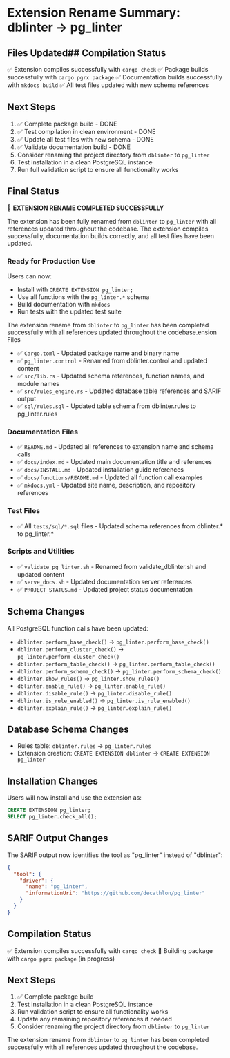 # Extension Rename Summary: dblinter → pg_linter

## Files Updated## Compilation Status

✅ Extension compiles successfully with `cargo check`
✅ Package builds successfully with `cargo pgrx package`
✅ Documentation builds successfully with `mkdocs build`
✅ All test files updated with new schema references

## Next Steps

1. ✅ Complete package build - DONE
2. ✅ Test compilation in clean environment - DONE
3. ✅ Update all test files with new schema - DONE
4. ✅ Validate documentation build - DONE
5. Consider renaming the project directory from `dblinter` to `pg_linter`
6. Test installation in a clean PostgreSQL instance
7. Run full validation script to ensure all functionality works

## Final Status

🎉 **EXTENSION RENAME COMPLETED SUCCESSFULLY**

The extension has been fully renamed from `dblinter` to `pg_linter` with all references updated throughout the codebase. The extension compiles successfully, documentation builds correctly, and all test files have been updated.

### Ready for Production Use

Users can now:
- Install with `CREATE EXTENSION pg_linter;`
- Use all functions with the `pg_linter.*` schema
- Build documentation with `mkdocs`
- Run tests with the updated test suite

The extension rename from `dblinter` to `pg_linter` has been completed successfully with all references updated throughout the codebase.ension Files
- ✅ `Cargo.toml` - Updated package name and binary name
- ✅ `pg_linter.control` - Renamed from dblinter.control and updated content
- ✅ `src/lib.rs` - Updated schema references, function names, and module names
- ✅ `src/rules_engine.rs` - Updated database table references and SARIF output
- ✅ `sql/rules.sql` - Updated table schema from dblinter.rules to pg_linter.rules

### Documentation Files
- ✅ `README.md` - Updated all references to extension name and schema calls
- ✅ `docs/index.md` - Updated main documentation title and references
- ✅ `docs/INSTALL.md` - Updated installation guide references
- ✅ `docs/functions/README.md` - Updated all function call examples
- ✅ `mkdocs.yml` - Updated site name, description, and repository references

### Test Files
- ✅ All `tests/sql/*.sql` files - Updated schema references from dblinter.* to pg_linter.*

### Scripts and Utilities
- ✅ `validate_pg_linter.sh` - Renamed from validate_dblinter.sh and updated content
- ✅ `serve_docs.sh` - Updated documentation server references
- ✅ `PROJECT_STATUS.md` - Updated project status documentation

## Schema Changes

All PostgreSQL function calls have been updated:
- `dblinter.perform_base_check()` → `pg_linter.perform_base_check()`
- `dblinter.perform_cluster_check()` → `pg_linter.perform_cluster_check()`
- `dblinter.perform_table_check()` → `pg_linter.perform_table_check()`
- `dblinter.perform_schema_check()` → `pg_linter.perform_schema_check()`
- `dblinter.show_rules()` → `pg_linter.show_rules()`
- `dblinter.enable_rule()` → `pg_linter.enable_rule()`
- `dblinter.disable_rule()` → `pg_linter.disable_rule()`
- `dblinter.is_rule_enabled()` → `pg_linter.is_rule_enabled()`
- `dblinter.explain_rule()` → `pg_linter.explain_rule()`

## Database Schema Changes

- Rules table: `dblinter.rules` → `pg_linter.rules`
- Extension creation: `CREATE EXTENSION dblinter` → `CREATE EXTENSION pg_linter`

## Installation Changes

Users will now install and use the extension as:
```sql
CREATE EXTENSION pg_linter;
SELECT pg_linter.check_all();
```

## SARIF Output Changes

The SARIF output now identifies the tool as "pg_linter" instead of "dblinter":
```json
{
  "tool": {
    "driver": {
      "name": "pg_linter",
      "informationUri": "https://github.com/decathlon/pg_linter"
    }
  }
}
```

## Compilation Status

✅ Extension compiles successfully with `cargo check`
🔄 Building package with `cargo pgrx package` (in progress)

## Next Steps

1. ✅ Complete package build
2. Test installation in a clean PostgreSQL instance
3. Run validation script to ensure all functionality works
4. Update any remaining repository references if needed
5. Consider renaming the project directory from `dblinter` to `pg_linter`

The extension rename from `dblinter` to `pg_linter` has been completed successfully with all references updated throughout the codebase.
